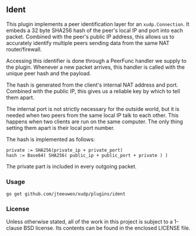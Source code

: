 ## Ident

This plugin implements a peer identification layer for an
`xudp.Connection`. It embeds a 32 byte SHA256 hash of the peer's local
IP and port into each packet. Combined with the peer's public IP address,
this allows us to accurately identify multiple peers sending data from the
same NAT router/firewall.

Accessing this identifier is done through a PeerFunc handler
we supply to the plugin. Whenever a new packet arrives, this handler
is called with the unique peer hash and the payload.

The hash is generated from the client's internal NAT address and port.
Combined with the public IP, this gives us a reliable key by which to tell
them apart.

The internal port is not strictly necessary for the outside world, but it
is needed when two peers from the same local IP talk to each other.
This happens when two clients are run on the same computer. The only thing
setting them apart is their local port number.

The hash is implemented as follows:

	private := SHA256(private_ip + private_port)
	hash := Base64( SHA256( public_ip + public_port + private ) )

The private part is included in every outgoing packet.


### Usage

    go get github.com/jteeuwen/xudp/plugins/ident


### License

Unless otherwise stated, all of the work in this project is subject to a
1-clause BSD license. Its contents can be found in the enclosed LICENSE file.

